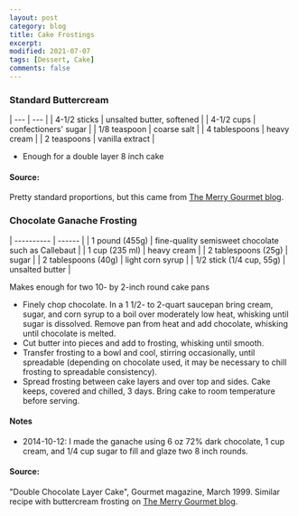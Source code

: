 ```yaml
---
layout: post
category: blog
title: Cake Frostings
excerpt:
modified: 2021-07-07
tags: [Dessert, Cake]
comments: false
---
```


### Standard Buttercream

| --- | --- |
| 4-1/2 sticks | unsalted butter, softened |
| 4-1/2 cups | confectioners' sugar |
| 1/8 teaspoon | coarse salt |
| 4 tablespoons | heavy cream |
| 2 teaspoons | vanilla extract |

- Enough for a double layer 8 inch cake


#### Source:
Pretty standard proportions, but this came from [The Merry Gourmet blog](https://www.merrygourmet.com/2012/03/making-changes-a-recipe-chocolate-cake-with-vanilla-buttercream-frosting).



### Chocolate Ganache Frosting

| ---------- | ------ |
| 1 pound (455g) | fine-quality semisweet chocolate such as Callebaut |
| 1 cup (235 ml) | heavy cream |
| 2 tablespoons (25g) | sugar |
| 2 tablespoons (40g) | light corn syrup |
| 1/2 stick (1/4 cup, 55g) | unsalted butter |

Makes enough for two 10- by 2-inch round cake pans


- Finely chop chocolate. In a 1 1/2- to 2-quart saucepan bring cream, sugar, and corn syrup to a boil over moderately low heat, whisking until sugar is dissolved. Remove pan from heat and add chocolate, whisking until chocolate is melted.
- Cut butter into pieces and add to frosting, whisking until smooth.
- Transfer frosting to a bowl and cool, stirring occasionally, until spreadable (depending on chocolate used, it may be necessary to chill frosting to spreadable consistency).
- Spread frosting between cake layers and over top and sides. Cake keeps, covered and chilled, 3 days. Bring cake to room temperature before serving.

#### Notes
- 2014-10-12: I made the ganache using 6 oz 72% dark chocolate, 1 cup cream, and 1/4 cup sugar to fill and glaze two 8 inch rounds.


#### Source:
"Double Chocolate Layer Cake", Gourmet magazine, March 1999. Similar recipe with buttercream frosting on [The Merry Gourmet blog](https://www.merrygourmet.com/2012/03/making-changes-a-recipe-chocolate-cake-with-vanilla-buttercream-frosting).
